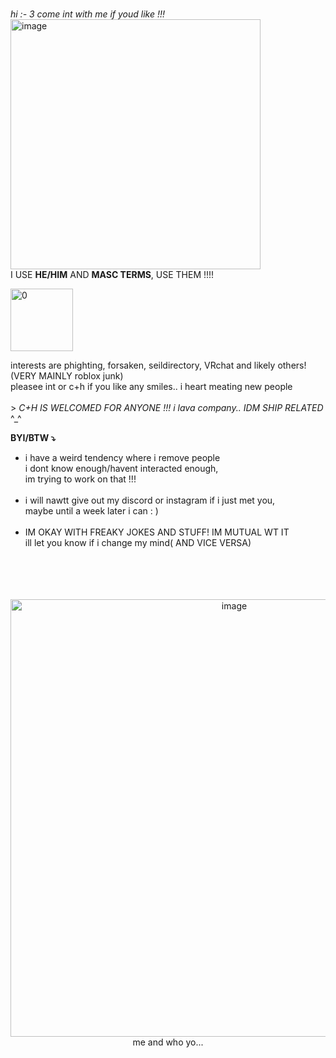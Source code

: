 <div align="left">
<br>

_hi :- 3 come int with me if youd like !!!_
<img width="400" height="400" alt="image" src="https://github.com/user-attachments/assets/f48b0d7e-afed-45ff-8be3-6b7079bff7ea" />
<br>I USE **HE/HIM** AND **MASC TERMS**, USE THEM  !!!!<br>

<img width="100" height="100" alt="0" src="https://github.com/user-attachments/assets/19ecec75-e3da-4fd5-8411-2d64df98d01a" />

 interests are phighting, forsaken, seildirectory, VRchat and likely others! (VERY MAINLY roblox junk) <br>pleasee int or c+h if you like any smiles.. i heart meating new people<br> <br> > _C+H IS WELCOMED FOR ANYONE !!! i lava company.. IDM SHIP RELATED_ ^_^

 __BYI/BTW ⤵__
 <br>
* i have a weird tendency where i remove people 
<br>i dont know enough/havent interacted enough,<br> im trying to work on that !!!
<br><br>
* i  will nawtt give out my discord or instagram if i just met you,<br>maybe until a week later i can : )
<br><br> 
* IM OKAY WITH FREAKY JOKES AND STUFF! IM MUTUAL WT IT <br> ill let you know if i change my mind( AND VICE VERSA)


<div align="center">
  
<br><br><br><br><img width="700" height="700" alt="image" src="https://github.com/user-attachments/assets/2b0d805b-fe27-4f91-ae1c-6507fc5c7dd2" /><br>me and who yo...


